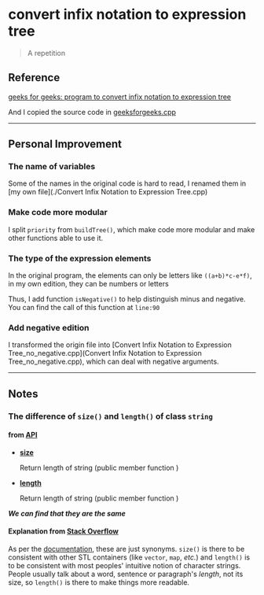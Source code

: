 # convert infix notation to expression tree

> A repetition

## Reference

[geeks for geeks: program to convert infix notation to expression tree](https://www.geeksforgeeks.org/program-to-convert-infix-notation-to-expression-tree/)

And I copied the source code in [geeksforgeeks.cpp](./geeksforgeeks.cpp)

******

## Personal Improvement

### The name of variables

Some of the names in the original code is hard to read, I renamed them in [my own file](./Convert Infix Notation to Expression Tree.cpp)

### Make code more modular

I split `priority` from `buildTree()`, which make code more modular and make other functions able to use it.

### The type of the expression elements

In the original program, the elements can only be letters like `((a+b)*c-e*f)`, in my own edition, they can be numbers or letters

Thus, I add function `isNegative()` to help distinguish minus and negative. You can find the call of this function at `line:90`

### Add negative edition

I transformed the origin file into [Convert Infix Notation to Expression Tree_no_negative.cpp](Convert Infix Notation to Expression Tree_no_negative.cpp), which can deal with negative arguments.

******

## Notes

### The difference of `size()` and `length()` of class `string`

#### from [API](https://www.cplusplus.com/reference/string/string/)

- [**size**](https://www.cplusplus.com/reference/string/string/size/)

  Return length of string (public member function )

- [**length**](https://www.cplusplus.com/reference/string/string/length/)

  Return length of string (public member function )

***We can find that they are the same***

#### Explanation from [Stack Overflow](https://stackoverflow.com/questions/905479/stdstring-length-and-size-member-functions/905487#905487)

As per the [documentation](http://en.cppreference.com/w/cpp/string/basic_string), these are just synonyms. `size()` is there to be consistent with other STL containers (like `vector`, `map`, *etc.*) and `length()` is to be consistent with most peoples' intuitive notion of character strings. People usually talk about a word, sentence or paragraph's *length*, not its size, so `length()` is there to make things more readable.
